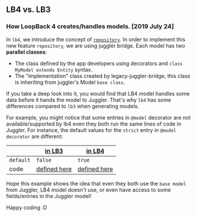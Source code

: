 ## LB4 vs. LB3

### How LoopBack 4 creates/handles models. [2019 July 24]

In `lb4`, we introduce the concept of
[`repository`](https://loopback.io/doc/en/lb4/Repositories.html). In order to
implement this new feature `repository`, we are using juggler bridge. Each model
has two **parallel classes**:

- The class defined by the app developers using decorators and
  `class MyModel extends Entity` syntax.
- The "implementation" class created by legacy-juggler-bridge, this class is
  inheriting from juggler's Model `base class`.

If you take a deep look into it, you would find that LB4 model handles some data
before it hands the model to Juggler. That's why `lb4` has some differences
compared to `lb3` when generating models.

For example, you might notice that some entries in `@model` decorator are not
available/supported by lb4 even they both run the same lines of code in Juggler.
For instance, the default values for the `strict` entry in `@model decorator`
are different:

|           | [in LB3](https://loopback.io/doc/en/lb3/Model-definition-JSON-file.html#top-level-properties)                                                     | [in LB4](https://loopback.io/doc/en/lb4/Model.html#model-decorator)                                                                                                          |
| --------- | ------------------------------------------------------------------------------------------------------------------------------------------------- | ---------------------------------------------------------------------------------------------------------------------------------------------------------------------------- |
| `default` | `false`                                                                                                                                           | `true`                                                                                                                                                                       |
| code      | [defined here](https://github.com/strongloop/loopback-datasource-juggler/blob/2b8c1ebaeec3d8be87da38236db3d8210bca6230/lib/model-builder.js#L130) | [defined here](https://github.com/strongloop/loopback-next/blob/ba3f3894ef7e102b0fcd8b9b7a1f1d221bbbf4a4/packages/repository/src/repositories/legacy-juggler-bridge.ts#L160) |

Hope this example shows the idea that even they both use the `base model` from
Juggler, LB4 model doesn't use, or even have access to some fields/entries in
the Juggler model!

Happy coding :D
